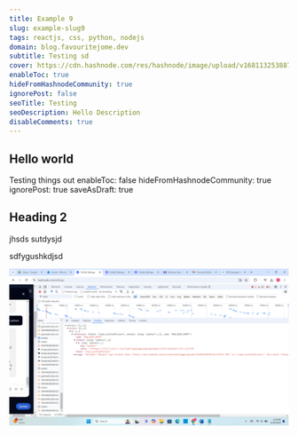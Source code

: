 ```yaml
---
title: Example 9
slug: example-slug9
tags: reactjs, css, python, nodejs
domain: blog.favouritejome.dev
subtitle: Testing sd
cover: https://cdn.hashnode.com/res/hashnode/image/upload/v1681132538878/itnaYF1h-.png
enableToc: true
hideFromHashnodeCommunity: true
ignorePost: false
seoTitle: Testing
seoDescription: Hello Description
disableComments: true
---
```


## Hello world

Testing things out
enableToc: false
hideFromHashnodeCommunity: true
ignorePost: true
saveAsDraft: true

## Heading 2

jhsds
sutdysjd

sdfygushkdjsd

![alt text](img.png)
